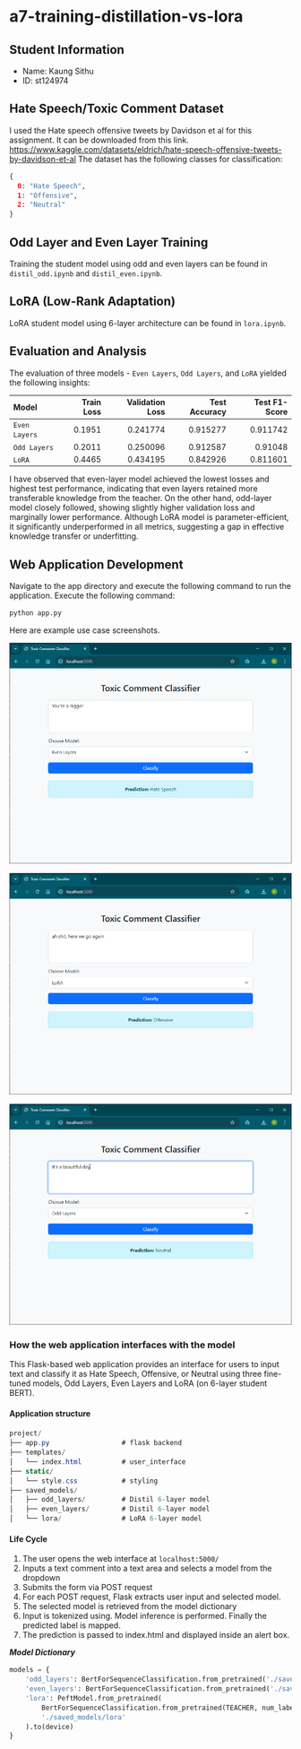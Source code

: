 # a7-training-distillation-vs-lora

## Student Information

- Name: Kaung Sithu
- ID: st124974

## Hate Speech/Toxic Comment Dataset

I used the Hate speech offensive tweets by Davidson et al for this assignment. It can be downloaded from this link. <https://www.kaggle.com/datasets/eldrich/hate-speech-offensive-tweets-by-davidson-et-al> The dataset has the following classes for classification:

```json
{
  0: "Hate Speech", 
  1: "Offensive", 
  2: "Neutral"
}
```

## Odd Layer and Even Layer Training

Training the student model using odd and even layers can be found in `distil_odd.ipynb` and `distil_even.ipynb`.

## LoRA (Low-Rank Adaptation)

LoRA student model using 6-layer architecture can be found in `lora.ipynb`.

## Evaluation and Analysis

The evaluation of three models - `Even Layers`, `Odd Layers`, and `LoRA` yielded the following insights:

| Model       |   Train Loss |   Validation Loss |   Test Accuracy |   Test F1-Score |
|:------------|-------------:|------------------:|----------------:|----------------:|
| `Even Layers` |       0.1951 |          0.241774 |        0.915277 |        0.911742 |
| `Odd Layers`  |       0.2011 |          0.250096 |        0.912587 |        0.91048  |
| `LoRA`        |       0.4465 |          0.434195 |        0.842926 |        0.811601 |

I have observed that even-layer model achieved the lowest losses and highest test performance, indicating that even layers retained more transferable knowledge from the teacher. On the other hand, odd-layer model closely followed, showing slightly higher validation loss and marginally lower performance. Although LoRA model is parameter-efficient, it significantly underperformed in all metrics, suggesting a gap in effective knowledge transfer or underfitting.

## Web Application Development

Navigate to the app directory and execute the following command to run the application. Execute the following command:

```bash
python app.py
```

Here are example use case screenshots.

![Description](figures/hate_speech.PNG)

![Description](figures/offensive.PNG)

![Description](figures/neutral.PNG)

### How the web application interfaces with the model

This Flask-based web application provides an interface for users to input text and classify it as Hate Speech, Offensive, or Neutral using three fine-tuned models, Odd Layers, Even Layers and LoRA (on 6-layer student BERT).

#### Application structure

```csharp
project/
├── app.py                  # flask backend
├── templates/
│   └── index.html          # user_interface
├── static/
│   └── style.css           # styling
├── saved_models/
│   ├── odd_layers/         # Distil 6-layer model
│   ├── even_layers/        # Distil 6-layer model
│   └── lora/               # LoRA 6-layer model

```

#### Life Cycle

1. The user opens the web interface at `localhost:5000/`
2. Inputs a text comment into a text area and selects a model from the dropdown
3. Submits the form via POST request
4. For each POST request, Flask extracts user input and selected model.
5. The selected model is retrieved from the model dictionary
6. Input is tokenized using. Model inference is performed. Finally the predicted label is mapped.
7. The prediction is passed to index.html and displayed inside an alert box.

**_Model Dictionary_**

```python
models = {
    'odd_layers': BertForSequenceClassification.from_pretrained('./saved_models/odd_layers').to(device),
    'even_layers': BertForSequenceClassification.from_pretrained('./saved_models/even_layers').to(device),
    'lora': PeftModel.from_pretrained(
        BertForSequenceClassification.from_pretrained(TEACHER, num_labels=NUM_LABELS),
        './saved_models/lora'
    ).to(device)
}
```
